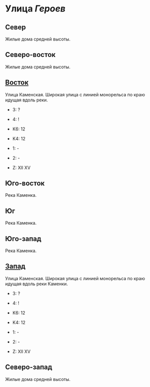 # Улица *Героев*

## Север

Жилые дома средней высоты.

## Северо-восток

Жилые дома средней высоты.

## [Восток](./10555020.md)

Улица Каменская.
Широкая улица с линией монорельса по краю идущая вдоль реки.

* 3:    ?
* 4:    !

* K6:   12
* K4:   12
* 1:    -
* 2:    -

* Z:    XII XV

## Юго-восток

Река Каменка.

## Юг

Река Каменка.

## Юго-запад

Река Каменка.

## [Запад](./10547020.md)

Улица Каменская.
Широкая улица с линией монорельса по краю идущая вдоль реки Каменки.

* 3:    ?
* 4:    !

* K6:   12
* K4:   12
* 1:    -
* 2:    -

* Z:    XII XV

## Северо-запад

Жилые дома средней высоты.
